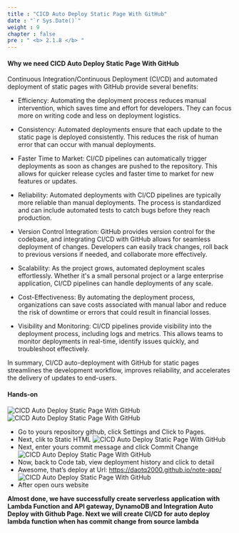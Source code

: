 ```yaml
---
title : "CICD Auto Deploy Static Page With GitHub"
date : "`r Sys.Date()`"
weight : 9
chapter : false
pre : " <b> 2.1.8 </b> "
---
```



#### Why we need CICD Auto Deploy Static Page With GitHub
Continuous Integration/Continuous Deployment (CI/CD) and automated deployment of static pages with GitHub provide several benefits:

+ Efficiency: Automating the deployment process reduces manual intervention, which saves time and effort for developers. They can focus more on writing code and less on deployment logistics.

+ Consistency: Automated deployments ensure that each update to the static page is deployed consistently. This reduces the risk of human error that can occur with manual deployments.

+ Faster Time to Market: CI/CD pipelines can automatically trigger deployments as soon as changes are pushed to the repository. This allows for quicker release cycles and faster time to market for new features or updates.

+ Reliability: Automated deployments with CI/CD pipelines are typically more reliable than manual deployments. The process is standardized and can include automated tests to catch bugs before they reach production.

+ Version Control Integration: GitHub provides version control for the codebase, and integrating CI/CD with GitHub allows for seamless deployment of changes. Developers can easily track changes, roll back to previous versions if needed, and collaborate more effectively.

+ Scalability: As the project grows, automated deployment scales effortlessly. Whether it's a small personal project or a large enterprise application, CI/CD pipelines can handle deployments of any scale.

+ Cost-Effectiveness: By automating the deployment process, organizations can save costs associated with manual labor and reduce the risk of downtime or errors that could result in financial losses.

+ Visibility and Monitoring: CI/CD pipelines provide visibility into the deployment process, including logs and metrics. This allows teams to monitor deployments in real-time, identify issues quickly, and troubleshoot effectively.

In summary, CI/CD auto-deployment with GitHub for static pages streamlines the development workflow, improves reliability, and accelerates the delivery of updates to end-users.
#### Hands-on
![CICD Auto Deploy Static Page With GitHub](/images/2/CICD2.jpeg?featherlight=false&width=80pc)
![CICD Auto Deploy Static Page With GitHub](/images/2/CICD3.jpeg?featherlight=false&width=80pc)
+ Go to yours repository github, click Settings and Click to Pages.
+ Next, clik to Static HTML
![CICD Auto Deploy Static Page With GitHub](/images/2/CICD4.jpeg?featherlight=false&width=50pc)
+ Next, enter yours commit message and click Commit Change
![CICD Auto Deploy Static Page With GitHub](/images/2/CICD7.jpeg?featherlight=false&width=50pc)
+ Now, back to Code tab, view deployment history and click to detail
+ Awesome, that’s deploy at Url: https://daotq2000.github.io/note-app/
![CICD Auto Deploy Static Page With GitHub](/images/2/CICD5.jpeg?featherlight=false&width=50pc)
+ After open ours website

**Almost done, we have successfully create serverless application with Lambda Function and API gateway, DynamoDB and Integration Auto Deploy with Github Page. Next we will create CI/CD for auto deploy lambda function when has commit change from source lambda**